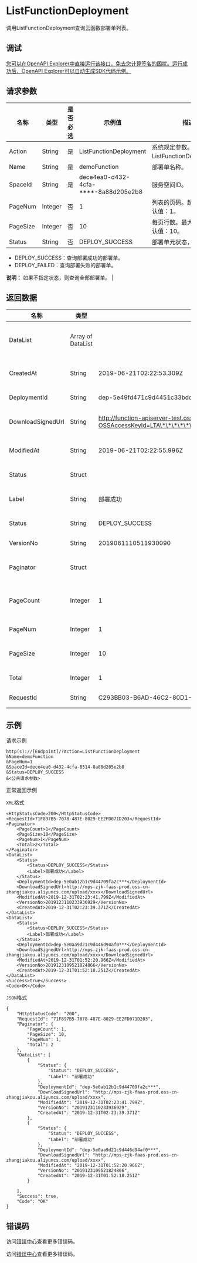 # ListFunctionDeployment

调用ListFunctionDeployment查询云函数部署单列表。

## 调试

[您可以在OpenAPI Explorer中直接运行该接口，免去您计算签名的困扰。运行成功后，OpenAPI Explorer可以自动生成SDK代码示例。](https://api.aliyun.com/#product=MPServerless&api=ListFunctionDeployment&type=RPC&version=2019-06-15)

## 请求参数

|名称|类型|是否必选|示例值|描述|
|--|--|----|---|--|
|Action|String|是|ListFunctionDeployment|系统规定参数。取值：ListFunctionDeployment。 |
|Name|String|是|demoFunction|部署单名称。 |
|SpaceId|String|是|dece4ea0-d432-4cfa-\*\*\*\*-8a88d205e2b8|服务空间ID。 |
|PageNum|Integer|否|1|列表的页码。起始值：1 默认值：1。 |
|PageSize|Integer|否|10|每页行数。最大值：100 默认值：10。 |
|Status|String|否|DEPLOY\_SUCCESS|部署单元状态，取值：

 -   DEPLOY\_SUCCESS：查询部署成功的部署单。
-   DEPLOY\_FAILED：查询部署失败的部署单。

 **说明：** 如果不指定状态，则查询全部部署单。 |

## 返回数据

|名称|类型|示例值|描述|
|--|--|---|--|
|DataList|Array of DataList| |函数数据列表。 |
|CreatedAt|String|2019-06-21T02:22:53.309Z|创建时间。 |
|DeploymentId|String|dep-5e49fd471c9d4451c33bdd06|部署ID。 |
|DownloadSignedUrl|String|http://function-apiserver-test.oss-cn-shanghai.aliyuncs.com/5d0afc0e1c9d44\*\*\*\*\*32c30a-v5.zip?OSSAccessKeyId=LTA\*\*\*\*\*\*\*\*\*\*\*\*&Expires=1561425220&Signature=SAgUkZFK54eAbU6TLT9zMZ7S8eg%3D|下载地址。 |
|ModifiedAt|String|2019-06-21T02:22:55.996Z|修改时间。 |
|Status|Struct| |状态。 |
|Label|String|部署成功|状态描述。 |
|Status|String|DEPLOY\_SUCCESS|状态。 |
|VersionNo|String|2019061110511930090|版本号。 |
|Paginator|Struct| |分页信息。 |
|PageCount|Integer|1|当前页面总数。 |
|PageNum|Integer|1|页码。 |
|PageSize|Integer|10|每页行数。 |
|Total|Integer|1|总数。 |
|RequestId|String|C293BB03-B6AD-46C2-80D1-19C8FB573916|请求ID。 |

## 示例

请求示例

```
http(s)://[Endpoint]/?Action=ListFunctionDeployment
&Name=demoFunction
&PageNum=1
&SpaceId=dece4ea0-d432-4cfa-8514-8a88d205e2b8
&Status=DEPLOY_SUCCESS
&<公共请求参数>
```

正常返回示例

`XML`格式

```
<HttpStatusCode>200</HttpStatusCode>
<RequestId>71F897B5-7078-487E-8029-EE2FD071D203</RequestId>
<Paginator>
    <PageCount>1</PageCount>
    <PageSize>10</PageSize>
    <PageNum>1</PageNum>
    <Total>2</Total>
</Paginator>
<DataList>
    <Status>
        <Status>DEPLOY_SUCCESS</Status>
        <Label>部署成功</Label>
    </Status>
    <DeploymentId>dep-5e0ab12b1c9d44709fa2c***</DeploymentId>
    <DownloadSignedUrl>http://mps-zjk-faas-prod.oss-cn-zhangjiakou.aliyuncs.com/upload/xxxx</DownloadSignedUrl>
    <ModifiedAt>2019-12-31T02:23:41.799Z</ModifiedAt>
    <VersionNo>2019123110233936929</VersionNo>
    <CreatedAt>2019-12-31T02:23:39.371Z</CreatedAt>
</DataList>
<DataList>
    <Status>
        <Status>DEPLOY_SUCCESS</Status>
        <Label>部署成功</Label>
    </Status>
    <DeploymentId>dep-5e0aa9d21c9d446d94af0***</DeploymentId>
    <DownloadSignedUrl>http://mps-zjk-faas-prod.oss-cn-zhangjiakou.aliyuncs.com/upload/xxxx</DownloadSignedUrl>
    <ModifiedAt>2019-12-31T01:52:20.966Z</ModifiedAt>
    <VersionNo>2019123109521824866</VersionNo>
    <CreatedAt>2019-12-31T01:52:18.251Z</CreatedAt>
</DataList>
<Success>true</Success>
<Code>OK</Code>
```

`JSON`格式

```
{
    "HttpStatusCode": "200",
    "RequestId": "71F897B5-7078-487E-8029-EE2FD071D203",
    "Paginator": {
        "PageCount": 1,
        "PageSize": 10,
        "PageNum": 1,
        "Total": 2
    },
    "DataList": [
        {
            "Status": {
                "Status": "DEPLOY_SUCCESS",
                "Label": "部署成功"
            },
            "DeploymentId": "dep-5e0ab12b1c9d44709fa2c***",
            "DownloadSignedUrl": "http://mps-zjk-faas-prod.oss-cn-zhangjiakou.aliyuncs.com/upload/xxxx",
            "ModifiedAt": "2019-12-31T02:23:41.799Z",
            "VersionNo": "2019123110233936929",
            "CreatedAt": "2019-12-31T02:23:39.371Z"
        },
        {
            "Status": {
                "Status": "DEPLOY_SUCCESS",
                "Label": "部署成功"
            },
            "DeploymentId": "dep-5e0aa9d21c9d446d94af0***",
            "DownloadSignedUrl": "http://mps-zjk-faas-prod.oss-cn-zhangjiakou.aliyuncs.com/upload/xxxx",
            "ModifiedAt": "2019-12-31T01:52:20.966Z",
            "VersionNo": "2019123109521824866",
            "CreatedAt": "2019-12-31T01:52:18.251Z"
        }

    ],
    "Success": true,
    "Code": "OK"
}
```

## 错误码

访问[错误中心](https://error-center.aliyun.com/status/product/MPServerless)查看更多错误码。

访问[错误中心](https://error-center.alibabacloud.com/status/product/MPServerless)查看更多错误码。

